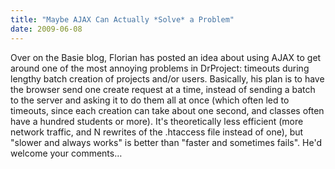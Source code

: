 ```yaml
---
title: "Maybe AJAX Can Actually *Solve* a Problem"
date: 2009-06-08
---
```

Over on the Basie blog, Florian has posted an idea about using AJAX to get around one of the most annoying problems in DrProject: timeouts during lengthy batch creation of projects and/or users.  Basically, his plan is to have the browser send one create request at a time, instead of sending a batch to the server and asking it to do them all at once (which often led to timeouts, since each creation can take about one second, and classes often have a hundred students or more).  It's theoretically less efficient (more network traffic, and N rewrites of the .htaccess file instead of one), but "slower and always works" is better than "faster and sometimes fails". He'd welcome your comments…

